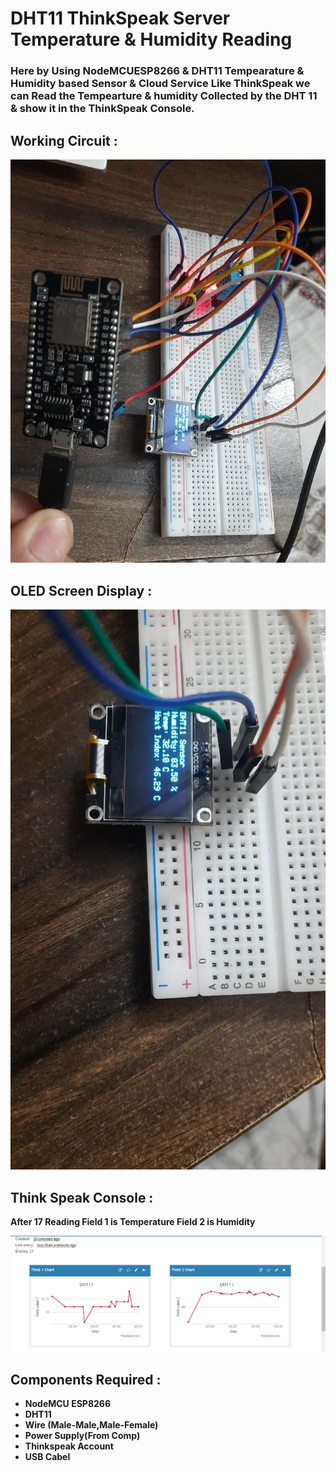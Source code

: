 # DHT11 ThinkSpeak Server Temperature & Humidity Reading


### Here by Using NodeMCUESP8266 & DHT11 Tempearature & Humidity based Sensor &  Cloud Service Like ThinkSpeak we can Read the Tempearture & humidity Collected by the DHT 11  & show it in the ThinkSpeak Console.

## Working Circuit :

<img src='./img/workingckt.jpg'>

## OLED Screen Display  :
<img src='./img/dhtoledscreen.jpg'>

## Think Speak Console :

<B> After 17 Reading
<B> Field 1 is Temperature 
<B> Field 2 is Humidity 

<img src='./img/thinkspeakconsole.jpg'>

## Components Required :

<ul>
<li>NodeMCU ESP8266</li>
<li>DHT11</li>
<li>Wire (Male-Male,Male-Female)</li>
<li>Power Supply(From Comp)</li>
<li>Thinkspeak Account</li>
<li> USB Cabel </li>
</ul>
